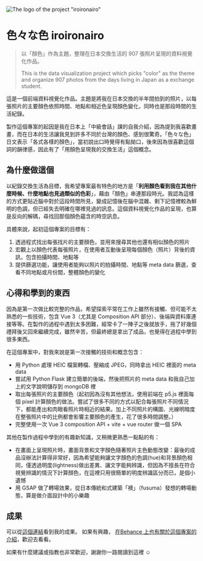![The logo of the project "iroironairo"](https://ienming.github.io/iroironairo/favicon.png "The logo of the project 'iroironairo'")
# 色々な色 iroironairo

> 以「顏色」作為主題，整理在日本交換生活的 907 張照片呈現的資料視覺化作品。
> 
> This is the data visualization project which picks "color" as the theme and organize 907 photos from
> the days living in Japan as a exchange student.

這是一個前端資料視覺化作品。主題是將我在日本交換的半年間拍到的照片，以每張照片的主要顏色依照時間、地點和相近色呈現顏色變化，同時也是那段時間的生活紀錄。  

製作這個專案的起因是我在日本上「中級會話」課的自我介紹，因為提到我喜歡畫畫，而在日本的生活讓我見到許多不同於台灣的顏色、感到很驚奇。「色々な色」日文表示「各式各樣的顏色」，當初說出口時覺得有點拗口，後來因為很喜歡這個詞的韻律感，因此有了「用顏色呈現我的交換生活」這個概念。

## 為什麼做這個

以紀錄交換生活為目標，我希望專案最有特色的地方是「**利用顏色看到我在其他什麼時候、什麼地點也見過類似的色彩**」，藉由「顏色」串連那段時光。我認為這樣的方式更貼近腦中對於這段時間所見，變成記憶後在腦中混雜、剩下記憶裡較為鮮明的色調，但已經失去明確在哪裡見過的訊息。這個資料視覺化作品的呈現，也算是反向的解碼，尋找回那個顏色蘊含的時空訊息。  

具體來說，起初這個專案的目標有：  
1. 透過程式找出每張找片的主要顏色，並用來搜尋其他也還有相似顏色的照片
2. 宏觀上以顏色代表每張照片，在使用者互動後呈現每個顏色（照片）背後的資訊，包含拍攝時間、地點等
3. 提供篩選功能，讓使用者能夠以照片的拍攝時間、地點等 meta data 篩選，查看不同地點或月份間，整體顏色的變化

## 心得和學到的東西

因為是第一次做比較完整的作品，希望探索平常在工作上雖然有接觸、但可能不太熟悉的一些技術，包含 Vue 3（尤其是 Composition API 部分）、後端與資料庫連接等等。在製作的過程中遇到太多困難，經常卡了一陣子之後就放手，拖了好幾個禮拜後又回來繼續完成，雖然辛苦，但最終總是拿出了成品，也覺得在過程中學到很多東西。  

在這個專案中，對我來說是第一次接觸的技術和概念包含：
* 用 Python 處理 HEIC 檔案轉檔、壓縮成 JPEG，同時拿出 HEIC 裡面的 meta data
* 嘗試用 Python Flask 建立簡單的後端，然後把照片的 meta data 和我自己加上的文字說明儲存到 mongoDB 裡
* 取出每張照片的主要顏色（起初因為沒有其他想法，使用前端在 p5.js 裡面每個 pixel 計算顏色的做法。嘗試了很多不同的方式以配合每張照片不同情況下，都能產出和肉眼看照片時相近的結果。加上不同照片的構圖、光線明暗度在整張照片中的比例都會影響主要顏色的產生，花了很多時間調整。）
* 完整使用一次 Vue 3 composition API + vite + vue router 做一個 SPA

其他在製作過程中學到的有趣新知識，又稍微更熟悉一點點的有：
* 在畫面上呈現照片時，畫面背景和文字顏色隨著照片主色動態改變：最後的成品沒辦法計算得非常好，因為希望能夠讓文字顏色的色調(hue)和背景顏色相同，僅透過明度(lightness)做出差異、讓文字能夠辨識，但因為不擅長在符合視覺辨識的情況下計算顏色，在這裡只用很簡單的明度辨識區分而已，是個小遺憾
* 用 GSAP 做了轉場效果，從日本傳統和式建築「襖」（fusuma）發想的轉場動態，算是做介面設計中的小樂趣

## 成果
可以從<a href='https://ienming.github.io/iroironairo/' target="_blank">這個連結</a>看到我的成果。
如果有興趣，
<a href="https://www.behance.net/gallery/186477055/-iroironairo" target="_blank">在Behance 上也有關於這個專案的介紹</a>，歡迎去看看。

如果有什麼建議或指教也非常歡迎，謝謝你一路閱讀到這裡 ☺️
